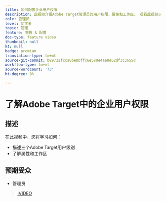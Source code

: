 ```yaml
---
title: 如何配置企业用户权限
description: 此视频介绍Adobe Target管理员的用户权限、属性和工作区。 观看此视频以了解不同的用户级别以及如何使用属性和工作区控制用户访问。
role: 管理员
level: 初学者
topic: 管理
feature: 管理 & 配置
doc-type: feature video
thumbnail: null
kt: null
badge: premium
translation-type: tm+mt
source-git-commit: b89732fcca0be8bffc6e580e4ae0e62df3c3655d
workflow-type: tm+mt
source-wordcount: '73'
ht-degree: 8%

---
```



# 了解Adobe Target中的企业用户权限

## 描述

在此视频中，您将学习如何：

* 描述三个Adobe Target用户级别
* 了解属性和工作区

## 预期受众

* 管理员

>[!VIDEO](https://video.tv.adobe.com/v/19042/?quality=12)